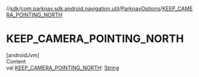 //[sdk](../../../index.md)/[com.parknav.sdk.android.navigation.util](../index.md)/[ParknavOptions](index.md)/[KEEP_CAMERA_POINTING_NORTH](-k-e-e-p_-c-a-m-e-r-a_-p-o-i-n-t-i-n-g_-n-o-r-t-h.md)



# KEEP_CAMERA_POINTING_NORTH  
[androidJvm]  
Content  
val [KEEP_CAMERA_POINTING_NORTH](-k-e-e-p_-c-a-m-e-r-a_-p-o-i-n-t-i-n-g_-n-o-r-t-h.md): [String](https://developer.android.com/reference/kotlin/java/lang/String.html)  




